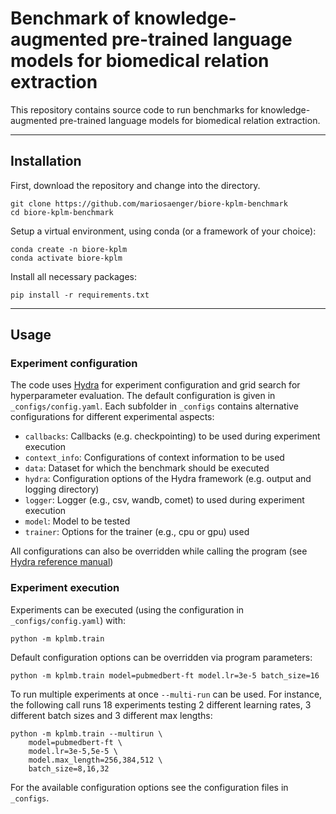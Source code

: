 # Benchmark of knowledge-augmented pre-trained language models for biomedical relation extraction

This repository contains source code to run benchmarks for knowledge-augmented pre-trained language models 
for biomedical relation extraction.

----
## Installation
First, download the repository and change into the directory.
```
git clone https://github.com/mariosaenger/biore-kplm-benchmark
cd biore-kplm-benchmark
```

Setup a virtual environment, using conda (or a framework of your choice):
```
conda create -n biore-kplm
conda activate biore-kplm
```
Install all necessary packages:
```
pip install -r requirements.txt
```

----
## Usage
### Experiment configuration

The code uses [Hydra](https://hydra.cc/) for experiment configuration and grid search for hyperparameter 
evaluation. The default configuration is given in `_configs/config.yaml`. Each subfolder in `_configs` 
contains alternative configurations for different experimental aspects:
- `callbacks`: Callbacks (e.g. checkpointing) to be used during experiment execution
- `context_info`: Configurations of context information to be used
- `data`: Dataset for which the benchmark should be executed
- `hydra`: Configuration options of the Hydra framework (e.g. output and logging directory) 
- `logger`: Logger (e.g., csv, wandb, comet) to used during experiment execution
- `model`: Model to be tested
- `trainer`: Options for the trainer (e.g., cpu or gpu) used

All configurations can also be overridden while calling the program (see [Hydra reference manual](https://hydra.cc/docs/intro/))

### Experiment execution

Experiments can be executed (using the configuration in `_configs/config.yaml`) with:
```
python -m kplmb.train
```
Default configuration options can be overridden via program parameters:
```
python -m kplmb.train model=pubmedbert-ft model.lr=3e-5 batch_size=16
```
To run multiple experiments at once `--multi-run` can be used. For instance, the following call 
runs 18 experiments testing 2 different learning rates, 3 different batch sizes and 3 different max lengths:
```
python -m kplmb.train --multirun \
	model=pubmedbert-ft \
	model.lr=3e-5,5e-5 \
	model.max_length=256,384,512 \
	batch_size=8,16,32
```

For the available configuration options see the configuration files in `_configs`.
